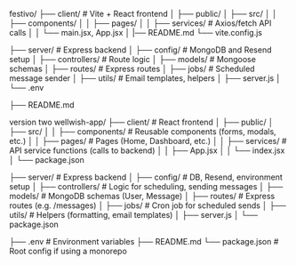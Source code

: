 festivo/
├── client/ # Vite + React frontend
│ ├── public/
│ ├── src/
│ │ ├── components/
│ │ ├── pages/
│ │ ├── services/ # Axios/fetch API calls
│ │ └── main.jsx, App.jsx
│ |── README.md
└── vite.config.js

├── server/ # Express backend
│ ├── config/ # MongoDB and Resend setup
│ ├── controllers/ # Route logic
│ ├── models/ # Mongoose schemas
│ ├── routes/ # Express routes
│ ├── jobs/ # Scheduled message sender
│ ├── utils/ # Email templates, helpers
│ ├── server.js
│ └── .env

├── README.md

version two
wellwish-app/
├── client/ # React frontend
│ ├── public/
│ ├── src/
│ │ ├── components/ # Reusable components (forms, modals, etc.)
│ │ ├── pages/ # Pages (Home, Dashboard, etc.)
│ │ ├── services/ # API service functions (calls to backend)
│ │ ├── App.jsx
│ │ └── index.jsx
│ └── package.json

├── server/ # Express backend
│ ├── config/ # DB, Resend, environment setup
│ ├── controllers/ # Logic for scheduling, sending messages
│ ├── models/ # MongoDB schemas (User, Message)
│ ├── routes/ # Express routes (e.g. /messages)
│ ├── jobs/ # Cron job for scheduled sends
│ ├── utils/ # Helpers (formatting, email templates)
│ ├── server.js
│ └── package.json

├── .env # Environment variables
├── README.md
└── package.json # Root config if using a monorepo
